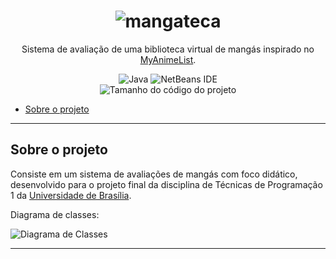 <h1 align="center">
  <img alt="mangateca" src="https://github.com/user-attachments/assets/21ed9fdb-fef2-48fc-866c-74036d6165cf"/>
</h1>
<p align="center">Sistema de avaliação de uma biblioteca virtual de mangás inspirado no <a href='https://myanimelist.net/' target='_blank'>MyAnimeList</a>.</p>

<div align="center">
  <img alt="Java" src="https://img.shields.io/badge/java-%23ED8B00.svg?style=for-the-badge&logo=java&logoColor=white"/>
  <img alt="NetBeans IDE" src="https://img.shields.io/badge/NetBeansIDE-1B6AC6.svg?style=for-the-badge&logo=apache-netbeans-ide&logoColor=white"/>
</div>
<div align="center">
    <img alt="Tamanho do código do projeto" src="https://img.shields.io/github/languages/code-size/pedrosilv1514/MangaTeca" />
</div>

<ul>
  <li><a href="#-sobre-o-projeto">Sobre o projeto</a></li>
</ul>

---

<h2>Sobre o projeto</h2>

<p>Consiste em um sistema de avaliações de mangás com foco didático, desenvolvido para o projeto final da disciplina de Técnicas de Programação 1 da <a href="https://www.unb.br" target="_blank">Universidade de Brasília</a>.</p>

<p>Diagrama de classes:</p>
<img alt="Diagrama de Classes" src="https://github.com/user-attachments/assets/9008fa46-2a33-4389-82f0-fee3e3f91d7b"/>


---
